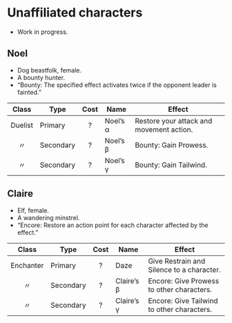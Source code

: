 # Unaffiliated characters

  - Work in progress.

## Noel

  - Dog beastfolk, female.
  - A bounty hunter.
  - “Bounty: The specified effect activates twice if the opponent leader
    is fainted.”

|  Class  | Type      | Cost | Name     | Effect                                   |
| :-----: | --------- | :--: | -------- | ---------------------------------------- |
| Duelist | Primary   |  ?   | Noel’s α | Restore your attack and movement action. |
|    〃    | Secondary |  ?   | Noel’s β | Bounty: Gain Prowess.                    |
|    〃    | Secondary |  ?   | Noel’s γ | Bounty: Gain Tailwind.                   |

## Claire

  - Elf, female.
  - A wandering minstrel.
  - “Encore: Restore an action point for each character affected by the
    effect.”

|   Class   | Type      | Cost | Name       | Effect                                     |
| :-------: | --------- | :--: | ---------- | ------------------------------------------ |
| Enchanter | Primary   |  ?   | Daze       | Give Restrain and Silence to a character.  |
|     〃     | Secondary |  ?   | Claire’s β | Encore: Give Prowess to other characters.  |
|     〃     | Secondary |  ?   | Claire’s γ | Encore: Give Tailwind to other characters. |
